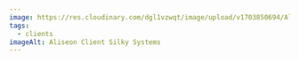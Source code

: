 ```yaml
---
image: https://res.cloudinary.com/dgl1vzwqt/image/upload/v1703850694/Aliseon-300x180_daltf4.webp
tags:
  - clients
imageAlt: Aliseon Client Silky Systems
---
```

